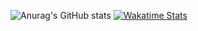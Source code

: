 ![Anurag's GitHub stats](https://github-readme-stats.vercel.app/api?username=kidmortal&show_icons=true&theme=radical&custom_title=Kidmortal%20Stats&border_color=30363d)
[![Wakatime Stats](https://github-readme-stats.vercel.app/api/wakatime?username=kidmortal&theme=github_dark&layout=compact&custom_title=Most%20Used%20Languages&border_color=30363d)](https://wakatime.com/@kidmortal)

